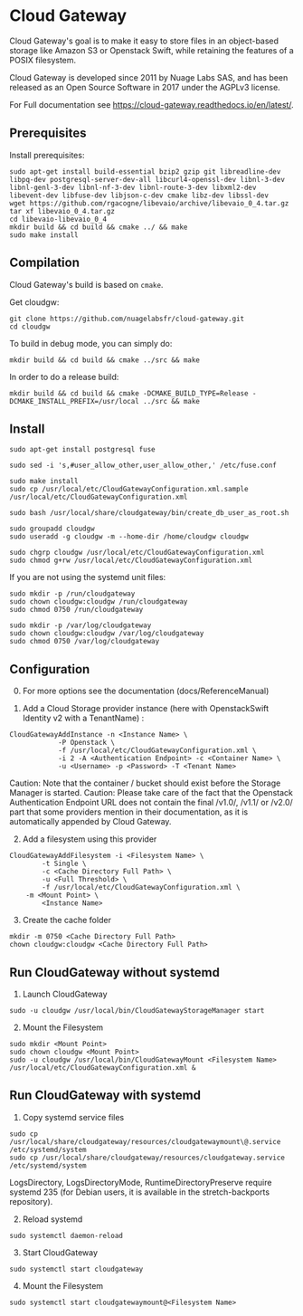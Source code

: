 Cloud Gateway
=============

Cloud Gateway's goal is to make it easy to store files in an object-based
storage like Amazon S3 or Openstack Swift, while retaining the features
of a POSIX filesystem.

Cloud Gateway is developed since 2011 by Nuage Labs SAS, and has been
released as an Open Source Software in 2017 under the AGPLv3 license.

For Full documentation see https://cloud-gateway.readthedocs.io/en/latest/.

Prerequisites
------------

Install prerequisites:
```
sudo apt-get install build-essential bzip2 gzip git libreadline-dev libpq-dev postgresql-server-dev-all libcurl4-openssl-dev libnl-3-dev libnl-genl-3-dev libnl-nf-3-dev libnl-route-3-dev libxml2-dev libevent-dev libfuse-dev libjson-c-dev cmake libz-dev libssl-dev
wget https://github.com/rgacogne/libevaio/archive/libevaio_0_4.tar.gz
tar xf libevaio_0_4.tar.gz
cd libevaio-libevaio_0_4
mkdir build && cd build && cmake ../ && make
sudo make install
```

Compilation
-----------

Cloud Gateway's build is based on `cmake`.

Get cloudgw:

```
git clone https://github.com/nuagelabsfr/cloud-gateway.git
cd cloudgw
```

To build in debug mode, you can simply do:

```
mkdir build && cd build && cmake ../src && make
```

In order to do a release build:
```
mkdir build && cd build && cmake -DCMAKE_BUILD_TYPE=Release -DCMAKE_INSTALL_PREFIX=/usr/local ../src && make
```

Install
-------

```
sudo apt-get install postgresql fuse

sudo sed -i 's,#user_allow_other,user_allow_other,' /etc/fuse.conf

sudo make install
sudo cp /usr/local/etc/CloudGatewayConfiguration.xml.sample /usr/local/etc/CloudGatewayConfiguration.xml

sudo bash /usr/local/share/cloudgateway/bin/create_db_user_as_root.sh

sudo groupadd cloudgw
sudo useradd -g cloudgw -m --home-dir /home/cloudgw cloudgw

sudo chgrp cloudgw /usr/local/etc/CloudGatewayConfiguration.xml
sudo chmod g+rw /usr/local/etc/CloudGatewayConfiguration.xml

```

If you are not using the systemd unit files:
```
sudo mkdir -p /run/cloudgateway
sudo chown cloudgw:cloudgw /run/cloudgateway
sudo chmod 0750 /run/cloudgateway

sudo mkdir -p /var/log/cloudgateway
sudo chown cloudgw:cloudgw /var/log/cloudgateway
sudo chmod 0750 /var/log/cloudgateway
```

Configuration
-------------

0. For more options see the documentation (docs/ReferenceManual)

1. Add a Cloud Storage provider instance (here with OpenstackSwift Identity v2 with a TenantName) :

```
CloudGatewayAddInstance -n <Instance Name> \
            -P Openstack \
            -f /usr/local/etc/CloudGatewayConfiguration.xml \
            -i 2 -A <Authentication Endpoint> -c <Container Name> \
            -u <Username> -p <Password> -T <Tenant Name>
```

Caution: Note that the container / bucket should exist before the Storage Manager is started.
Caution: Please take care of the fact that the Openstack Authentication Endpoint URL does not contain the final /v1.0/, /v1.1/ or /v2.0/ part that some providers mention in their documentation, as it is automatically appended by Cloud Gateway.

2. Add a filesystem using this provider
```
CloudGatewayAddFilesystem -i <Filesystem Name> \
        -t Single \
        -c <Cache Directory Full Path> \
        -u <Full Threshold> \
        -f /usr/local/etc/CloudGatewayConfiguration.xml \
	-m <Mount Point> \
        <Instance Name>
```

3. Create the cache folder
```
mkdir -m 0750 <Cache Directory Full Path>
chown cloudgw:cloudgw <Cache Directory Full Path>
```

Run CloudGateway without systemd
--------------------------------

1. Launch CloudGateway
```
sudo -u cloudgw /usr/local/bin/CloudGatewayStorageManager start
```

2. Mount the Filesystem
```
sudo mkdir <Mount Point>
sudo chown cloudgw <Mount Point>
sudo -u cloudgw /usr/local/bin/CloudGatewayMount <Filesystem Name> /usr/local/etc/CloudGatewayConfiguration.xml &
```

Run CloudGateway with systemd
--------------------------------

1. Copy systemd service files
```
sudo cp /usr/local/share/cloudgateway/resources/cloudgatewaymount\@.service /etc/systemd/system
sudo cp /usr/local/share/cloudgateway/resources/cloudgateway.service /etc/systemd/system
```

LogsDirectory, LogsDirectoryMode, RuntimeDirectoryPreserve require systemd 235 (for Debian users, it is available in the stretch-backports repository).

2. Reload systemd
```
sudo systemctl daemon-reload
```

3. Start CloudGateway
```
sudo systemctl start cloudgateway
```

4. Mount the Filesystem
```
sudo systemctl start cloudgatewaymount@<Filesystem Name>
```
